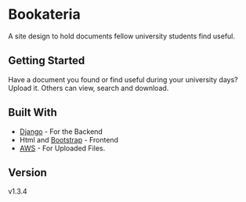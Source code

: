 # **Bookateria**
A site design to hold documents fellow university students find useful.

## Getting Started
Have a document you found or find useful during your university days? Upload it. Others can view, search and download.

## Built With
<ul>
<li><a href="https://www.djangoproject.com/">Django</a> - For the Backend</li>
<li>Html and <a href="getbootstrap.com">Bootstrap</A> - Frontend</li>
<li><a href="https://aws.amazon.com/">AWS</a> - For Uploaded Files.</li> 
</ul>

## Version
v1.3.4